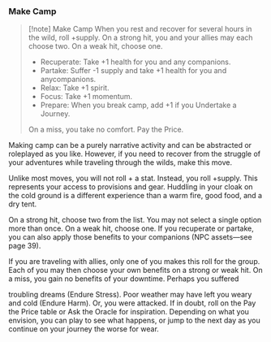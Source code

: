 ### Make Camp
>[!note] Make Camp
>When you rest and recover for several hours in the wild, roll +supply.
>On a strong hit, you and your allies may each choose two. On a weak hit, choose one.
>- Recuperate: Take +1 health for you and any companions.
>- Partake: Suffer -1 supply and take +1 health for you and anycompanions.
>- Relax: Take +1 spirit.
>- Focus: Take +1 momentum.
>- Prepare: When you break camp, add +1 if you Undertake a Journey.
>
>On a miss, you take no comfort. Pay the Price.

Making camp can be a purely narrative activity and can be abstracted or roleplayed as you like. However, if you need to recover from the struggle of your adventures while traveling through the wilds, make this move.

Unlike most moves, you will not roll + a stat. Instead, you roll +supply. This represents your access to provisions and gear. Huddling in your cloak on the cold ground is a different experience than a warm fire, good food, and a dry tent.

On a strong hit, choose two from the list. You may not select a single option more than once. On a weak hit, choose one. If you recuperate or partake, you can also apply those benefits to your companions (NPC assets—see page 39).

If you are traveling with allies, only one of you makes this roll for the group. Each of you may then choose your own benefits on a strong or weak hit. On a miss, you gain no benefits of your downtime. Perhaps you suffered

troubling dreams (Endure Stress). Poor weather may have left you weary and cold (Endure Harm). Or, you were attacked. If in doubt, roll on the Pay the Price table or Ask the Oracle for inspiration. Depending on what you envision, you can play to see what happens, or jump to the next day as you continue on your journey the worse for wear.